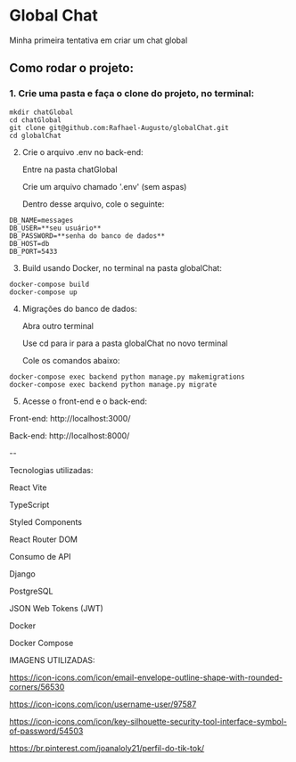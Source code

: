 # Global Chat

Minha primeira tentativa em criar um chat global

## Como rodar o projeto:

### 1. Crie uma pasta e faça o clone do projeto, no terminal:

```
mkdir chatGlobal
cd chatGlobal
git clone git@github.com:Rafhael-Augusto/globalChat.git
cd globalChat
```

2. Crie o arquivo .env no back-end:

   Entre na pasta chatGlobal
   
   Crie um arquivo chamado '.env' (sem aspas)

   Dentro desse arquivo, cole o seguinte:
```
DB_NAME=messages
DB_USER=**seu usuário**
DB_PASSWORD=**senha do banco de dados**
DB_HOST=db
DB_PORT=5433
```
3. Build usando Docker, no terminal na pasta globalChat:
```
docker-compose build
docker-compose up
```
4. Migrações do banco de dados:

   Abra outro terminal
   
   Use cd para ir para a pasta globalChat no novo terminal
   
   Cole os comandos abaixo:
```
docker-compose exec backend python manage.py makemigrations
docker-compose exec backend python manage.py migrate
```
5. Acesse o front-end e o back-end:

Front-end: http://localhost:3000/

Back-end: http://localhost:8000/

--

Tecnologias utilizadas:

React Vite

TypeScript

Styled Components

React Router DOM

Consumo de API

Django

PostgreSQL

JSON Web Tokens (JWT)

Docker

Docker Compose


IMAGENS UTILIZADAS:

https://icon-icons.com/icon/email-envelope-outline-shape-with-rounded-corners/56530

https://icon-icons.com/icon/username-user/97587

https://icon-icons.com/icon/key-silhouette-security-tool-interface-symbol-of-password/54503

https://br.pinterest.com/joanaloly21/perfil-do-tik-tok/

